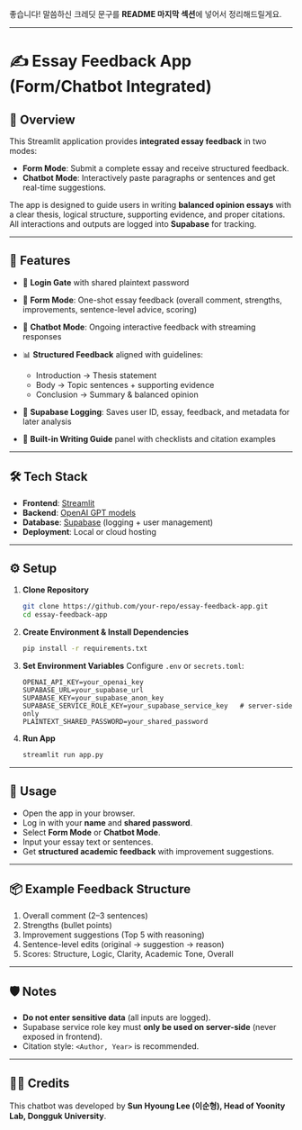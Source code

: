좋습니다! 말씀하신 크레딧 문구를 **README 마지막 섹션**에 넣어서 정리해드릴게요.

---

# ✍️ Essay Feedback App (Form/Chatbot Integrated)

## 📌 Overview

This Streamlit application provides **integrated essay feedback** in two modes:

* **Form Mode**: Submit a complete essay and receive structured feedback.
* **Chatbot Mode**: Interactively paste paragraphs or sentences and get real-time suggestions.

The app is designed to guide users in writing **balanced opinion essays** with a clear thesis, logical structure, supporting evidence, and proper citations. All interactions and outputs are logged into **Supabase** for tracking.

---

## 🚀 Features

* 🔑 **Login Gate** with shared plaintext password
* 📝 **Form Mode**: One-shot essay feedback (overall comment, strengths, improvements, sentence-level advice, scoring)
* 💬 **Chatbot Mode**: Ongoing interactive feedback with streaming responses
* 📊 **Structured Feedback** aligned with guidelines:

  * Introduction → Thesis statement
  * Body → Topic sentences + supporting evidence
  * Conclusion → Summary & balanced opinion
* 📂 **Supabase Logging**: Saves user ID, essay, feedback, and metadata for later analysis
* 🧭 **Built-in Writing Guide** panel with checklists and citation examples

---

## 🛠️ Tech Stack

* **Frontend**: [Streamlit](https://streamlit.io/)
* **Backend**: [OpenAI GPT models](https://platform.openai.com/docs/)
* **Database**: [Supabase](https://supabase.com/) (logging + user management)
* **Deployment**: Local or cloud hosting

---

## ⚙️ Setup

1. **Clone Repository**

   ```bash
   git clone https://github.com/your-repo/essay-feedback-app.git
   cd essay-feedback-app
   ```

2. **Create Environment & Install Dependencies**

   ```bash
   pip install -r requirements.txt
   ```

3. **Set Environment Variables**
   Configure `.env` or `secrets.toml`:

   ```env
   OPENAI_API_KEY=your_openai_key
   SUPABASE_URL=your_supabase_url
   SUPABASE_KEY=your_supabase_anon_key
   SUPABASE_SERVICE_ROLE_KEY=your_supabase_service_key   # server-side only
   PLAINTEXT_SHARED_PASSWORD=your_shared_password
   ```

4. **Run App**

   ```bash
   streamlit run app.py
   ```

---

## 📑 Usage

* Open the app in your browser.
* Log in with your **name** and **shared password**.
* Select **Form Mode** or **Chatbot Mode**.
* Input your essay text or sentences.
* Get **structured academic feedback** with improvement suggestions.

---

## 📦 Example Feedback Structure

1. Overall comment (2–3 sentences)
2. Strengths (bullet points)
3. Improvement suggestions (Top 5 with reasoning)
4. Sentence-level edits (original → suggestion → reason)
5. Scores: Structure, Logic, Clarity, Academic Tone, Overall

---

## 🛡️ Notes

* **Do not enter sensitive data** (all inputs are logged).
* Supabase service role key must **only be used on server-side** (never exposed in frontend).
* Citation style: `<Author, Year>` is recommended.

---

## 👨‍💻 Credits

This chatbot was developed by **Sun Hyoung Lee (이순형), Head of Yoonity Lab, Dongguk University**.
